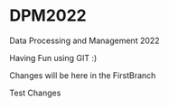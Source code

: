# DPM2022
Data Processing and Management 2022

Having Fun using GIT :)

Changes will be here in the FirstBranch

Test Changes